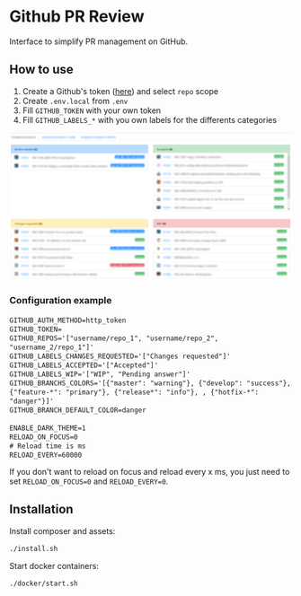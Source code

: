 # Github PR Review

Interface to simplify PR management on GitHub. 


## How to use

1. Create a Github's token ([here](https://github.com/settings/tokens)) and select `repo` scope
1. Create `.env.local` from `.env`
1. Fill `GITHUB_TOKEN` with your own token
1. Fill `GITHUB_LABELS_*` with you own labels for the differents categories 

![Liste des PR](github-pr-review.png)

### Configuration example

```
GITHUB_AUTH_METHOD=http_token
GITHUB_TOKEN=
GITHUB_REPOS='["username/repo_1", "username/repo_2", "username_2/repo_1"]'
GITHUB_LABELS_CHANGES_REQUESTED='["Changes requested"]'
GITHUB_LABELS_ACCEPTED='["Accepted"]'
GITHUB_LABELS_WIP='["WIP", "Pending answer"]'
GITHUB_BRANCHS_COLORS='[{"master": "warning"}, {"develop": "success"}, {"feature-*": "primary"}, {"release*": "info"}, , {"hotfix-*": "danger"}]'
GITHUB_BRANCH_DEFAULT_COLOR=danger

ENABLE_DARK_THEME=1
RELOAD_ON_FOCUS=0
# Reload time is ms
RELOAD_EVERY=60000
```

If you don't want to reload on focus and reload every x ms, you just need to set `RELOAD_ON_FOCUS=0` and `RELOAD_EVERY=0`.

## Installation

Install composer and assets:
```sh
./install.sh
```

Start docker containers:
```sh
./docker/start.sh
```
